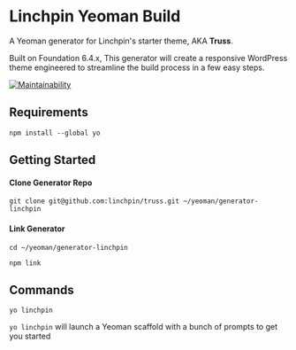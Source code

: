 # Linchpin Yeoman Build

A Yeoman generator for Linchpin's starter theme, AKA **Truss**.

Built on Foundation 6.4.x, This generator will create a responsive WordPress theme engineered to streamline the build process in a few easy steps. 

[![Maintainability](https://api.codeclimate.com/v1/badges/d5b43e36881d97168721/maintainability)](https://codeclimate.com/github/linchpin/truss/maintainability)

## Requirements
```
npm install --global yo
```

## Getting Started

#### Clone Generator Repo
```
git clone git@github.com:linchpin/truss.git ~/yeoman/generator-linchpin
```

#### Link Generator
```
cd ~/yeoman/generator-linchpin
```

```
npm link
```

## Commands
```
yo linchpin
```

`yo linchpin` will launch a Yeoman scaffold with a bunch of prompts to get you started
